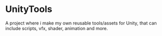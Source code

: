 # UnityTools
A project where i make my own reusable tools/assets for Unity, that can include scripts, vfx, shader, animation and more.
